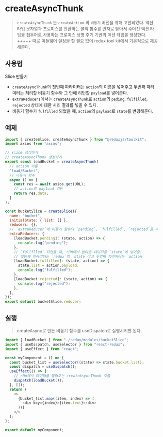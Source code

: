 # createAsyncThunk

> `createAsyncThunk` 는 `createAction` 의 `비동기` 버전을 위해 고안되었다. 액션 타입 문자열과 프로미스를 반환하는 콜백 함수를 인자로 받아서 주어진 액션 타입을 접두어로 사용하는 프로미스 생명 주기 기반의 액션 타입을 생성한다. +++++ 따로 미들웨어 설정을 할 필요 없이 redux tool kit에서 기본적으로 제공해준다.

## 사용법

Slice 만들기

- `createAsyncThunk`의 첫번째 파라미터는 `action`의 이름을 넣어주고 두번째 파라미터는 처리할 비동기 함수와 그 안에 리턴할 `payload`를 넣어준다.
- `extraReducers`에서는 `createAsyncThunk`로 `action`의 `peding`, `fulfilled`, `rejected` 상태에 대한 처리 결과를 넣을 수 있다.
- 비동기 함수가 `fulfilled` 되었을 때, `action`의 `payload`로 `state`를 변경해준다.

## 예제

```js
import { createSlice, createAsyncThunk } from "@reduxjs/toolkit";
import axios from "axios";

// slice 생성하기
// createAsyncThunk 생성하기
export const loadBucket = createAsyncThunk(
  // action 이름
  "load/Bucket",
  // 비동기 함수
  async () => {
    const res = await axios.get(URL);
    // action의 payload 리턴
    return res.data;
  }
);

const bucketSlice = createSlice({
  name: "bucket",
  initialState: { list: [] },
  reducers: {},
  // `extraReducer`에 비동기 함수의 `pending`, `fulfilled`, `rejected`를 처리할 내용을 넣어준다.
  extraReducers: {
    [loadBucket.pending]: (state, action) => {
      console.log("pending");
    },
    // `fullflled` 되었을 때, 서버에서 받아온 데이터를 `state`에 넣어줌!
    // 첫번째 파라미터는 `redux`의 `state`이고 두번째 파라미터는 `action`
    [loadBucket.fulfilled]: (state, action) => {
      state.list = action.payload;
      console.log("fulfilled");
    },
    [loadBucket.rejected]: (state, action) => {
      console.log("rejected");
    },
  },
});
export default bucketSlice.reducer;
```

## 실행

> createAsync로 만든 비동기 함수를 useDispatch로 실행시키면 된다.

```js
import { loadBucket } from "./redux/modules/bucketSlice";
import { useDispatch, useSelector } from "react-redux";
import { useEffect } from "react";

const myComponent = () => {
  const bucket_list = useSelector((state) => state.bucket.list);
  const dispatch = useDispatch();
  useEffect(() => {
    // 서버에서 데이터를 불러오는 createAsyncThunk 호출
    dispatch(loadBucket());
  }, []);
  return (
    <>
      {bucket_list.map((item, index) => (
        <div key={index}>{item.text}</div>
      ))}
    </>
  );
};

export default myComponent;
```
